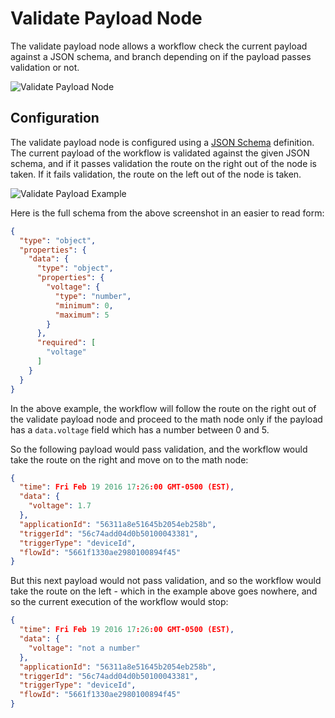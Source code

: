 # Validate Payload Node

The validate payload node allows a workflow check the current payload against a JSON schema, and branch depending on if the payload passes validation or not.

![Validate Payload Node](/images/workflows/logic/validate-payload-node.png "Validate Payload Node")

## Configuration

The validate payload node is configured using a [JSON Schema](http://spacetelescope.github.io/understanding-json-schema/index.html) definition.  The current payload of the workflow is validated against the given JSON schema, and if it passes validation the route on the right out of the node is taken.  If it fails validation, the route on the left out of the node is taken.

![Validate Payload Example](/images/workflows/logic/validate-payload-example.png "Validate Payload Example")

Here is the full schema from the above screenshot in an easier to read form:

```JSON
{
  "type": "object",
  "properties": {
    "data": {
      "type": "object",
      "properties": {
        "voltage": {
          "type": "number",
          "minimum": 0,
          "maximum": 5
        }
      },
      "required": [
        "voltage"
      ]
    }
  }
}
```

In the above example, the workflow will follow the route on the right out of the validate payload node and proceed to the math node only if the payload has a `data.voltage` field which has a number between 0 and 5.

So the following payload would pass validation, and the workflow would take the route on the right and move on to the math node:

```JSON
{
  "time": Fri Feb 19 2016 17:26:00 GMT-0500 (EST),
  "data": {
    "voltage": 1.7
  },
  "applicationId": "56311a8e51645b2054eb258b",
  "triggerId": "56c74add04d0b50100043381",
  "triggerType": "deviceId",
  "flowId": "5661f1330ae2980100894f45"
}
```

But this next payload would not pass validation, and so the workflow would take the route on the left - which in the example above goes nowhere, and so the current execution of the workflow would stop:

```JSON
{
  "time": Fri Feb 19 2016 17:26:00 GMT-0500 (EST),
  "data": {
    "voltage": "not a number"
  },
  "applicationId": "56311a8e51645b2054eb258b",
  "triggerId": "56c74add04d0b50100043381",
  "triggerType": "deviceId",
  "flowId": "5661f1330ae2980100894f45"
}
```
